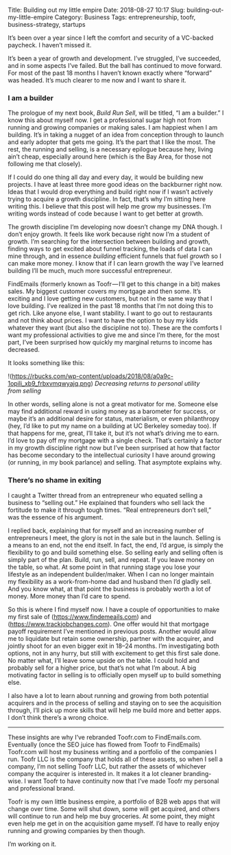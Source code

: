 Title: Building out my little empire
Date: 2018-08-27 10:17
Slug: building-out-my-little-empire
Category: Business
Tags: entrepreneurship, toofr, business-strategy, startups

It’s been over a year since I left the comfort and security of a VC-backed paycheck. I haven’t missed it.

It’s been a year of growth and development. I’ve struggled, I’ve succeeded, and in some aspects I’ve failed. But the ball has continued to move forward. For most of the past 18 months I haven’t known exactly where “forward” was headed. It’s much clearer to me now and I want to share it.

### I am a builder

The prologue of my next book, *Build Run Sell*, will be titled, “I am a builder.” I know this about myself now. I get a professional sugar high not from running and growing companies or making sales. I am happiest when I am building. It’s in taking a nugget of an idea from conception through to launch and early adopter that gets me going. It’s the part that I like the most. The rest, the running and selling, is a necessary epilogue because hey, living ain’t cheap, especially around here (which is the Bay Area, for those not following me that closely).

If I could do one thing all day and every day, it would be building new projects. I have at least three more good ideas on the backburner right now. Ideas that I would drop everything and build right now if I wasn’t actively trying to acquire a growth discipline. In fact, that’s why I’m sitting here writing this. I believe that this post will help me grow my businesses. I’m writing words instead of code because I want to get better at growth.

The growth discipline I’m developing now doesn’t change my DNA though. I don’t enjoy growth. It feels like work because right now I’m a student of growth. I’m searching for the intersection between building and growth, finding ways to get excited about funnel tracking, the loads of data I can mine through, and in essence *building* efficient funnels that fuel *growth* so I can make more money. I know that if I can learn growth the way I’ve learned building I’ll be much, much more successful entrepreneur.

FindEmails (formerly known as Toofr — I’ll get to this change in a bit) makes sales. My biggest customer covers my mortgage and then some. It’s exciting and I love getting new customers, but not in the same way that I love building. I’ve realized in the past 18 months that I’m not doing this to get rich. Like anyone else, I want stability. I want to go out to restaurants and not think about prices. I want to have the option to buy my kids whatever they want (but also the discipline not to). These are the comforts I want my professional activities to give me and since I’m there, for the most part, I’ve been surprised how quickly my marginal returns to income has decreased.

It looks something like this:

!(https://rbucks.com/wp-content/uploads/2018/08/a0a9c-1opili_xb9_frbxvmqwyajq.png)
*Decreasing returns to personal utility from selling*

In other words, selling alone is not a great motivator for me. Someone else may find additional reward in using money as a barometer for success, or maybe it’s an additional desire for status, materialism, or even philanthropy (hey, I’d like to put my name on a building at UC Berkeley someday too). If that happens for me, great, I’ll take it, but it’s not what’s driving me to earn. I’d love to pay off my mortgage with a single check. That’s certainly a factor in my growth discipline right now but I’ve been surprised at how that factor has become secondary to the intellectual curiosity I have around growing (or running, in my book parlance) and selling. That asymptote explains why.

### There’s no shame in exiting

I caught a Twitter thread from an entrepreneur who equated selling a business to “selling out.” He explained that founders who sell lack the fortitude to make it through tough times. “Real entrepreneurs don’t sell,” was the essence of his argument.

I replied back, explaining that for myself and an increasing number of entrepreneurs I meet, the glory is not in the sale but in the launch. Selling is a means to an end, not the end itself. In fact, the end, I’d argue, is simply the flexibility to go and build something else. So selling early and selling often is simply part of the plan. Build, run, sell, and repeat. If you leave money on the table, so what. At some point in that running stage you lose your lifestyle as an independent builder/maker. When I can no longer maintain my flexibility as a work-from-home dad and husband then I’d gladly sell. And you know what, at that point the business is probably worth a lot of money. More money than I’d care to spend.

So this is where I find myself now. I have a couple of opportunities to make my first sale of (https://www.findemeails.com) and (https://www.trackjobchanges.com). One offer would hit that mortgage payoff requirement I’ve mentioned in previous posts. Another would allow me to liquidate but retain some ownership, partner with the acquirer, and jointly shoot for an even bigger exit in 18–24 months. I’m investigating both options, not in any hurry, but still with excitement to get this first sale done. No matter what, I’ll leave some upside on the table. I could hold and probably sell for a higher price, but that’s not what I’m about. A big motivating factor in selling is to officially open myself up to build something else.

I also have a lot to learn about running and growing from both potential acquirers and in the process of selling and staying on to see the acquisition through, I’ll pick up more skills that will help me build more and better apps. I don’t think there’s a wrong choice.

---

These insights are why I’ve rebranded Toofr.com to FindEmails.com. Eventually (once the SEO juice has flowed from Toofr to FindEmails) Toofr.com will host my business writing and a portfolio of the companies I run. Toofr LLC is the company that holds all of these assets, so when I sell a company, I’m not selling Toofr LLC, but rather the assets of whichever company the acquirer is interested in. It makes it a lot cleaner branding-wise. I want Toofr to have continuity now that I’ve made Toofr my personal and professional brand.

Toofr is my own little business empire, a portfolio of B2B web apps that will change over time. Some will shut down, some will get acquired, and others will continue to run and help me buy groceries. At some point, they might even help me get in on the acquisition game myself. I’d have to really enjoy running and growing companies by then though.

I’m working on it.